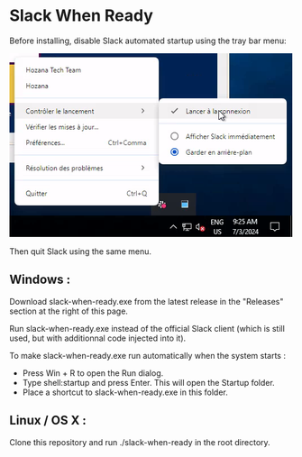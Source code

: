 # Slack When Ready

Before installing, disable Slack automated startup using the tray bar menu:

![Screenshot_20240703_112537.png](Screenshot_20240703_112537.png)

Then quit Slack using the same menu.

## Windows :

Download slack-when-ready.exe from the latest release in the "Releases" section at the right of this page.

Run slack-when-ready.exe instead of the official Slack client (which is still used, but with additionnal code injected into it). 

To make slack-when-ready.exe run automatically when the system starts :

- Press Win + R to open the Run dialog.
- Type shell:startup and press Enter. This will open the Startup folder.
- Place a shortcut to slack-when-ready.exe in this folder.



## Linux / OS X :

Clone this repository and run ./slack-when-ready in the root directory.
